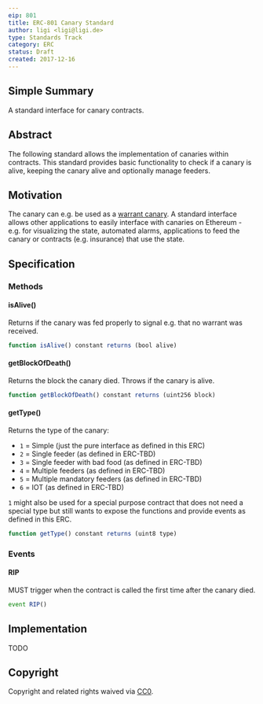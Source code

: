 ```yaml
---
eip: 801
title: ERC-801 Canary Standard
author: ligi <ligi@ligi.de>
type: Standards Track
category: ERC
status: Draft
created: 2017-12-16
---
```


## Simple Summary

A standard interface for canary contracts.

## Abstract

The following standard allows the implementation of canaries within contracts.
This standard provides basic functionality to check if a canary is alive, keeping the canary alive and optionally manage feeders.

## Motivation

The canary can e.g. be used as a [warrant canary](https://en.wikipedia.org/wiki/Warrant_canary).
A standard interface allows other applications to easily interface with canaries on Ethereum - e.g. for visualizing the state, automated alarms, applications to feed the canary or contracts (e.g. insurance) that use the state.

## Specification

### Methods

#### isAlive()

Returns if the canary was fed properly to signal e.g. that no warrant was received.

``` js
function isAlive() constant returns (bool alive)
```

#### getBlockOfDeath()

Returns the block the canary died.
Throws if the canary is alive.

``` js
function getBlockOfDeath() constant returns (uint256 block)
```

#### getType()

Returns the type of the canary:

* `1` = Simple (just the pure interface as defined in this ERC)
* `2` = Single feeder (as defined in ERC-TBD)
* `3` = Single feeder with bad food (as defined in ERC-TBD)
* `4` = Multiple feeders (as defined in ERC-TBD)
* `5` = Multiple mandatory feeders (as defined in ERC-TBD)
* `6` = IOT (as defined in ERC-TBD)

`1` might also be used for a special purpose contract that does not need a special type but still wants to expose the functions and provide events as defined in this ERC.

``` js
function getType() constant returns (uint8 type)
```

### Events

#### RIP

MUST trigger when the contract is called the first time after the canary died.

``` js
event RIP()
```

## Implementation

TODO

## Copyright
Copyright and related rights waived via [CC0](https://creativecommons.org/publicdomain/zero/1.0/).
